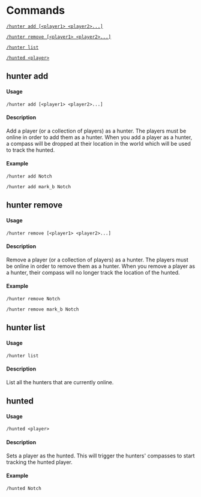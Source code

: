 # Commands

[`/hunter add [<player1> <player2>...]`](#hunter-add)

[`/hunter remove [<player1> <player2>...]`](#hunter-remove)

[`/hunter list`](#hunter-list)

[`/hunted <player>`](#hunted)

## hunter add
#### Usage
`/hunter add [<player1> <player2>...]`

#### Description
Add a player (or a collection of players) as a hunter. The players must be online in
order to add them as a hunter. When you add a player as a hunter, a compass will be dropped at
their location in the world which will be used to track the hunted.

#### Example
`/hunter add Notch`

`/hunter add mark_b Notch`

## hunter remove 
#### Usage
`/hunter remove [<player1> <player2>...]`

#### Description
Remove a player (or a collection of players) as a hunter. The players must be online in
order to remove them as a hunter. When you remove a player as a hunter, their compass will no
longer track the location of the hunted.

#### Example
`/hunter remove Notch`

`/hunter remove mark_b Notch`

## hunter list
#### Usage
`/hunter list`

#### Description
List all the hunters that are currently online.

## hunted
#### Usage
`/hunted <player>`

#### Description
Sets a player as the hunted. This will trigger the hunters' compasses to start tracking the
hunted player.

#### Example
`/hunted Notch`